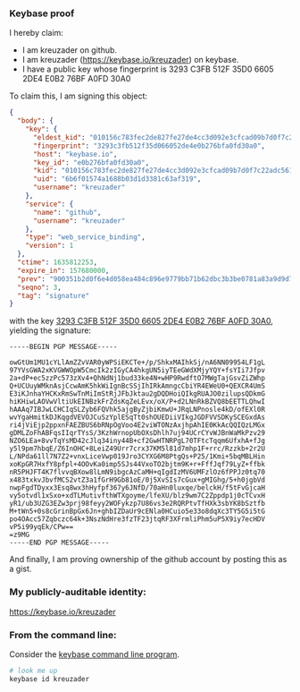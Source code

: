 ### Keybase proof

I hereby claim:

  * I am kreuzader on github.
  * I am kreuzader (https://keybase.io/kreuzader) on keybase.
  * I have a public key whose fingerprint is 3293 C3FB 512F 35D0 6605  2DE4 E0B2 76BF A0FD 30A0

To claim this, I am signing this object:

```json
{
  "body": {
    "key": {
      "eldest_kid": "010156c783fec2de827fe27de4cc3d092e3cfcad09b7d0f7c22adc561c6d705807270a",
      "fingerprint": "3293c3fb512f35d066052de4e0b276bfa0fd30a0",
      "host": "keybase.io",
      "key_id": "e0b276bfa0fd30a0",
      "kid": "010156c783fec2de827fe27de4cc3d092e3cfcad09b7d0f7c22adc561c6d705807270a",
      "uid": "6b6f01574a1688b03d1d3381c63af319",
      "username": "kreuzader"
    },
    "service": {
      "name": "github",
      "username": "kreuzader"
    },
    "type": "web_service_binding",
    "version": 1
  },
  "ctime": 1635812253,
  "expire_in": 157680000,
  "prev": "900351b2d0f6e4d058ea484c896e9779bb71b62dbc3b3be0781a83a9d9d77310",
  "seqno": 3,
  "tag": "signature"
}
```

with the key [3293 C3FB 512F 35D0 6605  2DE4 E0B2 76BF A0FD 30A0](https://keybase.io/kreuzader), yielding the signature:

```
-----BEGIN PGP MESSAGE-----

owGtUm1MU1cYLlAmZZvVAR0yWPSiEKCTe+/p/ShkxMAIhkSj/nA6NN09954LF1gL
97YVsGWA2xKVGWWOpW5CmcIk2zIGyCA4hkgUN5iyTEeGWdXMjyYQY+fsYIi7Jfpv
2a+dP+ec5zzPc573zXv4+QhNdNj1bud33ke4N+wHP9RwdftO7MWgTajGsvZiZWhp
Q+UCUuyWMknAsjCcwAmK5hkWiIgnBcSSjIhIRkAmngcCbiYR4EWeU0+QEXCR4UmS
E3iKJnhaYHCKxRmSwTnMiImStRjJFbJktau2gDQDHoiQIkgRUAJO0zilupsQDkmG
hiKHiwLAOVwVltiUkEINBzkFrZdsKqZeLEvx/oX/P+d2LNnRkBZVQ8bEETTLQhwI
hAAAq7IBJwLCHCIqSLZyb6FQVhk5ajgByZjbiKmwU+JRqLNPnosle4kD/ofEXl0R
wvYgaHmitkDJKqgdVEVOJCuSzYplESqTt0shOUEDiiVIkgJGDFVVSDKySCEGxdAs
ri4jViEjp2ppxnFAEZBUS6bRNpOgVoo4E2viWTONzAxjhpAhIE0KkAcQQIQzLMGx
gDMLZoFhABFqsIIqrTYsS/3KzhWrnopUbOXsDhlh7uj94UCrCYvWJBnWaMkPzv29
NZO6LEa+8vvTqYsMD42cJlq34iny44B+cf2GwHTNRPgL70TFtcTqqm6UfxhA+fJg
y5l9pm7hbqE/Z6InOHC+8LeiZ49Urr7crx37KM5l81d7mhp1F+rrc/Rzzkb+2r2U
L/NPda61ll7N7Z2+vnxLiceVwp019Jro3CYXG6M8PtgQs+P25/1Kmi+5bqMBLHin
xoKpGR7HxfY8pfpl+4OOvKa0imp5SJs44VxoTO2bjtm9K+r+FffJqf79LyZ+ffbk
nR5PHJFT4K7flvvqBXow8lLmN9ibgcAzCaMH+qIgdIzMV6UMFzlOz6fPPJz0tq70
x483txkvJbvfMCS2vtZ3a1fGrH9Gb81oE/0j5XvSIs7cGux+gMIGhg/5+h0jgbVd
nwpFgdTDyxx3Esq8wx3hHyfpf367y6JNfD/70aHn0luxqe/belckH/f5tFvGjcaH
vy5otvdl1xSxo+xdTLMutivfthWTXgoyme/lfeXU/blz9wm7C2Zppdp1j0cTCvxH
yR1/ub3UZG3EZw3prj98feyy2WOFykzp7U86vs3e2RQRPtvTfHXk3sbYK8bSztfb
M+tWn5+0s8cGrinBpGx6Jn+ghbIZDaUr9cENla0HCuio5e33o8dqXc3TY5G5i5tG
po4OAcc57Zqbczc64k+3NszNdHre3fzTF23jtqRF3XFrmliPhm5uP5X9iy7ecHDV
vP5i99yqEk/CPw==
=z9MG
-----END PGP MESSAGE-----

```

And finally, I am proving ownership of the github account by posting this as a gist.

### My publicly-auditable identity:

https://keybase.io/kreuzader

### From the command line:

Consider the [keybase command line program](https://keybase.io/download).

```bash
# look me up
keybase id kreuzader
```
